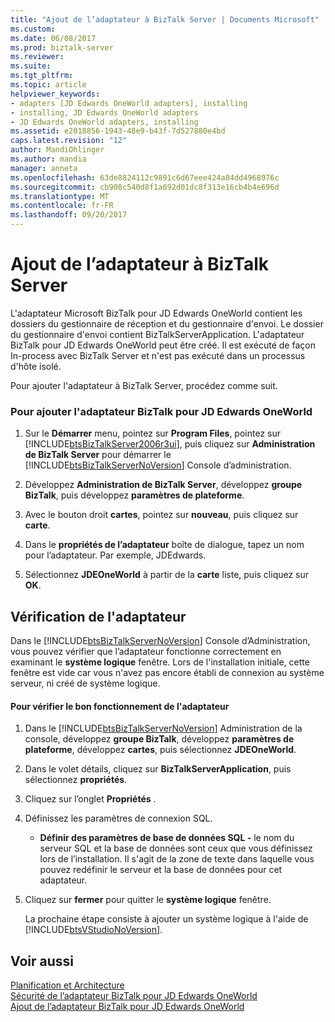 ```yaml
---
title: "Ajout de l’adaptateur à BizTalk Server | Documents Microsoft"
ms.custom: 
ms.date: 06/08/2017
ms.prod: biztalk-server
ms.reviewer: 
ms.suite: 
ms.tgt_pltfrm: 
ms.topic: article
helpviewer_keywords:
- adapters [JD Edwards OneWorld adapters], installing
- installing, JD Edwards OneWorld adapters
- JD Edwards OneWorld adapters, installing
ms.assetid: e2018856-1943-48e9-b43f-7d527880e4bd
caps.latest.revision: "12"
author: MandiOhlinger
ms.author: mandia
manager: anneta
ms.openlocfilehash: 63de8824112c9891c6d67eee424a84dd4968976c
ms.sourcegitcommit: cb908c540d8f1a692d01dc8f313e16cb4b4e696d
ms.translationtype: MT
ms.contentlocale: fr-FR
ms.lasthandoff: 09/20/2017
---
```

# <a name="adding-the-adapter-to-biztalk-server"></a>Ajout de l’adaptateur à BizTalk Server
L'adaptateur Microsoft BizTalk pour JD Edwards OneWorld contient les dossiers du gestionnaire de réception et du gestionnaire d'envoi. Le dossier du gestionnaire d'envoi contient BizTalkServerApplication. L'adaptateur BizTalk pour JD Edwards OneWorld peut être créé. Il est exécuté de façon In-process avec BizTalk Server et n'est pas exécuté dans un processus d'hôte isolé.  
  
 Pour ajouter l'adaptateur à BizTalk Server, procédez comme suit.  
  
### <a name="to-add-biztalk-adapter-for-jd-edwards-oneworld"></a>Pour ajouter l'adaptateur BizTalk pour JD Edwards OneWorld  
  
1.  Sur le **Démarrer** menu, pointez sur **Program Files**, pointez sur [!INCLUDE[btsBizTalkServer2006r3ui](../includes/btsbiztalkserver2006r3ui-md.md)], puis cliquez sur **Administration de BizTalk Server** pour démarrer le [!INCLUDE[btsBizTalkServerNoVersion](../includes/btsbiztalkservernoversion-md.md)] Console d’administration.  
  
2.  Développez **Administration de BizTalk Server**, développez **groupe BizTalk**, puis développez **paramètres de plateforme**.  
  
3.  Avec le bouton droit **cartes**, pointez sur **nouveau**, puis cliquez sur **carte**.  
  
4.  Dans le **propriétés de l’adaptateur** boîte de dialogue, tapez un nom pour l’adaptateur. Par exemple, JDEdwards.  
  
5.  Sélectionnez **JDEOneWorld** à partir de la **carte** liste, puis cliquez sur **OK**.  
  
## <a name="verifying-the-adapter"></a>Vérification de l'adaptateur  
 Dans le [!INCLUDE[btsBizTalkServerNoVersion](../includes/btsbiztalkservernoversion-md.md)] Console d’Administration, vous pouvez vérifier que l’adaptateur fonctionne correctement en examinant le **système logique** fenêtre. Lors de l'installation initiale, cette fenêtre est vide car vous n'avez pas encore établi de connexion au système serveur, ni créé de système logique.  
  
#### <a name="to-verify-that-the-adapter-is-running-correctly"></a>Pour vérifier le bon fonctionnement de l'adaptateur  
  
1.  Dans le [!INCLUDE[btsBizTalkServerNoVersion](../includes/btsbiztalkservernoversion-md.md)] Administration de la console, développez **groupe BizTalk**, développez **paramètres de plateforme**, développez **cartes**, puis sélectionnez  **JDEOneWorld**.  
  
2.  Dans le volet détails, cliquez sur **BizTalkServerApplication**, puis sélectionnez **propriétés**.  
  
3.  Cliquez sur l’onglet **Propriétés** .  
  
4.  Définissez les paramètres de connexion SQL.  
  
    -   **Définir des paramètres de base de données SQL -** le nom du serveur SQL et la base de données sont ceux que vous définissez lors de l’installation. Il s'agit de la zone de texte dans laquelle vous pouvez redéfinir le serveur et la base de données pour cet adaptateur.  
  
5.  Cliquez sur **fermer** pour quitter le **système logique** fenêtre.  
  
     La prochaine étape consiste à ajouter un système logique à l'aide de [!INCLUDE[btsVStudioNoVersion](../includes/btsvstudionoversion-md.md)].  
  
## <a name="see-also"></a>Voir aussi  
 [Planification et Architecture](../core/planning-and-architecture17.md)   
 [Sécurité de l’adaptateur BizTalk pour JD Edwards OneWorld](../core/security-in-biztalk-adapter-for-jd-edwards-oneworld.md)   
 [Ajout de l’adaptateur BizTalk pour JD Edwards OneWorld](../core/adding-biztalk-adapter-for-jd-edwards-oneworld.md)